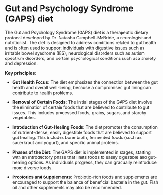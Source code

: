 <!--
source: gpt-3 + jph editing
abbr: GAPS
tags: diets
-->

# Gut and Psychology Syndrome (GAPS) diet

The Gut and Psychology Syndrome (GAPS) diet is a therapeutic dietary protocol developed by Dr. Natasha Campbell-McBride, a neurologist and nutritionist. The diet is designed to address conditions related to gut health and is often used to support individuals with digestive issues such as irritable bowel syndrome (IBS), neurological disorders such as autism spectrum disorders, and certain psychological conditions such asa anxiety and depression.

**Key principles**:

* **Gut Health Focus**: The diet emphasizes the connection between the gut health and overall well-being, because a compromised gut lining can contribute to health problems.

* **Removal of Certain Foods**: The initial stages of the GAPS diet involve the elimination of certain foods that are believed to contribute to gut issues. This includes processed foods, grains, sugars, and starchy vegetables.

* **Introduction of Gut-Healing Foods**: The diet promotes the consumption of nutrient-dense, easily digestible foods that are believed to support gut healing. This includes bone broth, fermented foods (such as sauerkraut and yogurt), and specific animal proteins.

* **Phases of the Diet**: The GAPS diet is implemented in stages, starting with an introductory phase that limits foods to easily digestible and gut-healing options. As individuals progress, they can gradually reintroduce more diverse foods.

* **Probiotics and Supplements**: Probiotic-rich foods and supplements are encouraged to support the balance of beneficial bacteria in the gut. Fish oil and other supplements may also be recommended.
